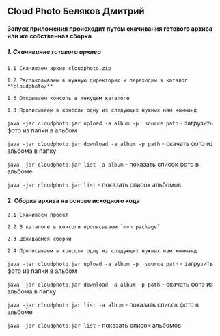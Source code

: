## **Cloud Photo Беляков Дмитрий**

#### Запуск приложения происходит путем скачивания готового архива или же собственная сборка
##### 1. Скачивание готового архива
    1.1 Скачиваем архив cloudphoto.zip

    1.2 Распаковываем в нужную директорию и переходим в каталог **cloudphoto/**

    1.3 Открываем консоль в текущем каталоге
    
    1.3 Прописываем в консоли одну из следующих нужных нам комманд

`java -jar cloudphoto.jar upload -a album -p  source path` - загрузить фото из папки в альбом

`java -jar cloudphoto.jar download -a album -p path` - скачать фото из альбома в папку

`java -jar cloudphoto.jar list -a album` - показать список фото в альбоме

`java -jar cloudphoto.jar list` - показать список альбомов


#### 2. Сборка архива на основе исходного кода
    2.1 Скачиваем проект
    
    2.2 В каталоге в консоли прописываем `mvn package`

    2.3 Дожидаемся сборки

    2.4 Прописываем в консоли одну из следующих нужных нам комманд


`java -jar cloudphoto.jar upload -a album -p  source path` - загрузить фото из папки в альбом

`java -jar cloudphoto.jar download -a album -p path` - скачать фото из альбома в папку

`java -jar cloudphoto.jar list -a album` - показать список фото в альбоме

`java -jar cloudphoto.jar list` - показать список альбомов
